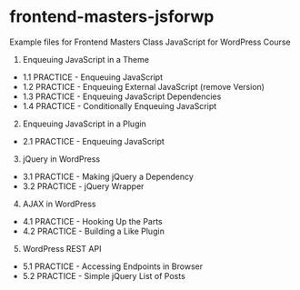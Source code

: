 # frontend-masters-jsforwp
Example files for Frontend Masters Class JavaScript for WordPress Course

1. Enqueuing JavaScript in a Theme
  - 1.1 PRACTICE - Enqueuing JavaScript
  - 1.2 PRACTICE - Enqueuing External JavaScript (remove Version)
  - 1.3 PRACTICE - Enqueuing JavaScript Dependencies
  - 1.4 PRACTICE - Conditionally Enqueuing JavaScript
2. Enqueuing JavaScript in a Plugin
  - 2.1 PRACTICE - Enqueuing JavaScript
3. jQuery in WordPress
  - 3.1 PRACTICE - Making jQuery a Dependency
  - 3.2 PRACTICE - jQuery Wrapper
4. AJAX in WordPress
  - 4.1 PRACTICE - Hooking Up the Parts
  - 4.2 PRACTICE - Building a Like Plugin
5. WordPress REST API
  - 5.1 PRACTICE - Accessing Endpoints in Browser
  - 5.2 PRACTICE - Simple jQuery List of Posts
